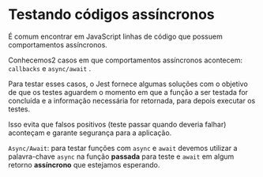# Testando códigos assíncronos

É comum encontrar em JavaScript linhas de código que possuem comportamentos assíncronos.

Conhecemos2 casos em que comportamentos assíncronos acontecem: `callbacks` e `async/await` .

Para testar esses casos, o Jest fornece algumas soluções com o objetivo de que os testes aguardem o momento em que a função a ser testada for concluída e a informação necessária for retornada, para depois executar os testes.

Isso evita que falsos positivos (teste passar quando deveria falhar) aconteçam e garante segurança para a aplicação.

`Async/Await`: para testar funções com `async` e `await` devemos utilizar a palavra-chave `async` na função **passada** para teste e `await` em algum retorno **assíncrono** que estejamos esperando.
